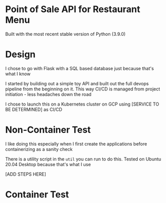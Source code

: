 # Point of Sale API for Restaurant Menu

Built with the most recent stable version of Python (3.9.0)

# Design

I chose to go with Flask with a SQL based database just because that's what I know

I started by building out a simple toy API and built out the full devops pipeline from the beginning on it. This way CI/CD is managed from project initiation - less headaches down the road

I chose to launch this on a Kubernetes cluster on GCP using [SERVICE TO BE DETERMINED] as CI/CD

# Non-Container Test

I like doing this especially when I first create the applications before containerizing as a sanity check

There is a utility script in the `util` you can run to do this. Tested on Ubuntu 20.04 Desktop because that's what I use

[ADD STEPS HERE]

# Container Test
